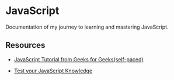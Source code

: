 # JavaScript
Documentation of my journey to learning and mastering JavaScript.

## Resources
- <p><a href="https://www.geeksforgeeks.org/batch/fork-javascript-batch?tab=Chapters">JavaScript Tutorial from Geeks for Geeks(self-paced)</a></p>
- <p><a href="https://test.sanfoundry.com/javascript-tests/">Test your JavaScript Knowledge</a></p>
